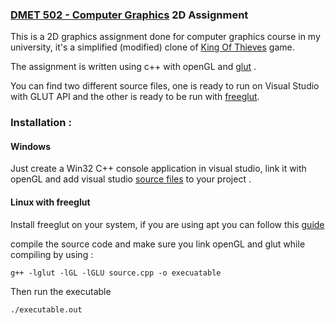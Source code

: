 ### [DMET 502 - Computer Graphics](http://met.guc.edu.eg/Courses/CourseEdition.aspx?crsEdId=606) 2D Assignment

This is a 2D graphics assignment done for computer graphics course in my university, it's a simplified (modified) clone of [King Of Thieves](http://www.kingofthieves.com/) game.

The assignment is written using c++ with openGL and [glut](https://www.opengl.org/resources/libraries/glut/) .

You can find two different source files, one is ready to run on Visual Studio with GLUT API and the other is ready to be run with [freeglut](http://freeglut.sourceforge.net/index.php).

### Installation :

#### Windows 

Just create a Win32 C++ console application in visual studio, link it with openGL and add visual studio [source files][visual-studio-files] to your project .

#### Linux with freeglut 

Install freeglut on your system, if you are using apt you can follow this [guide][linux-install]

compile the source code and make sure you link openGL and glut while compiling by using :

```
g++ -lglut -lGL -lGLU source.cpp -o execuatable
```

Then run the executable

```
./executable.out
```


[visual-studio-files]: https://github.com/abdelrahman-elkady/king-of-thieves-guc/tree/master/visual-studio
[linux-install]: http://kiwwito.com/installing-opengl-glut-libraries-in-ubuntu/
